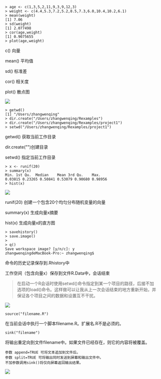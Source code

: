     > age <- c(1,3,5,2,11,9,3,9,12,3)
    > weight <- c(4.4,5.3,7.2,5.2,8.5,7.3,6.0,10.4,10.2,6.1)
    > mean(weight)
    [1] 7.06
    > sd(weight)
    [1] 2.077498
    > cor(age,weight)
    [1] 0.9075655
    > plot(age,weight)

c() 向量

mean() 平均值

sd() 标准差

cor() 相关度

plot() 散点图

![](http://ww1.sinaimg.cn/large/005N2p5vly1fuimmkhihhj32801e0dl5.jpg)


    > getwd()
    [1] "/Users/zhangwenqing"
    > dir.create("/Users/zhangwenqing/Rexamples")
    > dir.create("/Users/zhangwenqing/Rexamples/project1")
    > setwd("/Users/zhangwenqing/Rexamples/project1")

getwd() 获取当前工作目录

dir.create("")创建目录

setwd() 指定当前工作目录


    > x <- runif(20)
    > summary(x)
    Min. 1st Qu.  Median    Mean 3rd Qu.    Max. 
    0.03815 0.23265 0.50841 0.53079 0.90680 0.98956 
    > hist(x)


![](http://ww1.sinaimg.cn/large/005N2p5vly1fuimotb6k7j32801e0wjq.jpg)

runif(20) 创建一个包含20个均匀分布随机变量的向量

summary(x) 生成向量x摘要

hist(x) 生成向量x的直方图 

    > savehistory()
    > save.image()
    > 
    > q()
    Save workspace image? [y/n/c]: y
    zhangwenqingdeMacBook-Pro:~ zhangwenqing$ 

命令的历史记录保存到.Rhistory中

工作空间（包含向量x）保存到文件R.Data中，会话结束

>在启动一个R会话时使用setwd()命令指定到某一个项目的路径，后接不加选项的load()命令。这样做可以让我从上一次会话结束的地方重新开始，并保证各个项目之间的数据和设置互不干扰。

![](http://ww1.sinaimg.cn/large/005N2p5vly1fuo9pqb8etj31zo136k4u.jpg)

    source("filename.R")

在当前会话中执行一个脚本filename.R。扩展名.R不是必须的。

    sink("filename")

将输出重定向到文件filename中。如果文件已经存在，则它的内容将被覆盖。

    参数 append=TRUE 可将文本追加到文件后。
    参数 split=TRUE 可将输出同时发送到屏幕和输出文件中。
    不加参数调用sink()将仅向屏幕返回输出结果。


![](http://ww1.sinaimg.cn/large/005N2p5vly1fuo9xnguwsj31zm0l4q7h.jpg)


































































